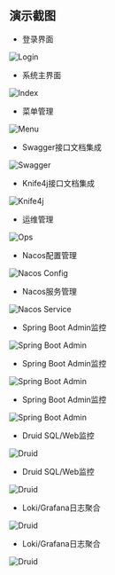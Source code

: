 
## 演示截图

* 登录界面

![Login](images/snapshot-login.png)

* 系统主界面

![Index](images/snapshot-index.png)

* 菜单管理

![Menu](images/snapshot-mneu.png)

* Swagger接口文档集成

![Swagger](images/snapshot-swagger.png)

* Knife4j接口文档集成

![Knife4j](images/snapshot-knife4j.png)

* 运维管理

![Ops](images/snapshot-ops.png)

* Nacos配置管理

![Nacos Config](images/snapshot-nacos-config.png)

* Nacos服务管理

![Nacos Service](images/snapshot-nacos-service.png)

* Spring Boot Admin监控

![Spring Boot Admin](images/snapshot-admin-wall.png)

* Spring Boot Admin监控

![Spring Boot Admin](images/snapshot-admin-info.png)

* Spring Boot Admin监控

![Spring Boot Admin](images/snapshot-admin-logger.png)

* Druid SQL/Web监控

![Druid](images/snapshot-druid-sql.png)

* Druid SQL/Web监控

![Druid](images/snapshot-druid-weburi.png)

* Loki/Grafana日志聚合

![Druid](images/snapshot-grafana-loki1.png)

* Loki/Grafana日志聚合

![Druid](images/snapshot-grafana-loki2.png)
